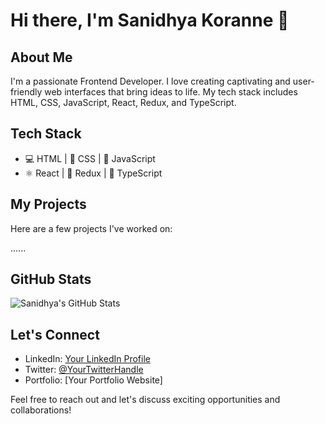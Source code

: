 # Hi there, I'm Sanidhya Koranne 👋

## About Me

I'm a passionate Frontend Developer. I love creating captivating and user-friendly web interfaces that bring ideas to life. My tech stack includes HTML, CSS, JavaScript, React, Redux, and TypeScript.

## Tech Stack

- 💻 HTML | 🎨 CSS | 🚀 JavaScript
- ⚛️ React | 🔁 Redux | 💼 TypeScript

## My Projects

Here are a few projects I've worked on:

......
## GitHub Stats

![Sanidhya's GitHub Stats](https://github-readme-stats.vercel.app/api?username=sanidhyarc200&show_icons=true&theme=radical)

## Let's Connect

- LinkedIn: [Your LinkedIn Profile](https://www.linkedin.com/in/sanidhya49/)
- Twitter: [@YourTwitterHandle](https://twitter.com/yourusername)
- Portfolio: [Your Portfolio Website]

Feel free to reach out and let's discuss exciting opportunities and collaborations!

<!-- The GitHub Stats section uses the GitHub Readme Stats by Anurag Hazra. You can customize the URL to include additional parameters such as hide_rank, hide=stars, etc. Check out the repository: https://github.com/anuraghazra/github-readme-stats -->

